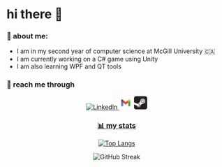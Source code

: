 # hi there 👋

### 👀 about me:

- I am in my second year of computer science at McGill University 🇨🇦
- I am currently working on a C# game using Unity
- I am also learning WPF and QT tools

### :handshake: reach me through
<center>
   <div id="badges", align="center">
    <a href="https://www.linkedin.com/in/chen-felicia/">
      <img src="https://img.shields.io/badge/LinkedIn-blue?style=for-the-badge&logo=linkedin&logoColor=white" alt="LinkedIn"/>
    </a>
    <a href="mailto:felicia.qf.chen@gmail.com"><img src="https://github.com/edent/SuperTinyIcons/blob/master/images/svg/gmail.svg" alt="Gmail" width="30" ></a>
    <a href="https://steamcommunity.com/id/feluwu/"><img src="https://github.com/edent/SuperTinyIcons/blob/master/images/svg/steam.svg" alt="Steam" width="30"</a>
  </div>

### 📊 my stats

[![Top Langs](https://github-readme-stats.vercel.app/api/top-langs/?username=fei-felicia-chen&layout=compact&hide=Shell,Euphoria&theme=omni&langs_count=10)](https://github.com/fei-felicia-chen/github-readme-stats)


![GitHub Streak](https://github-readme-streak-stats.herokuapp.com/?user=fei-felicia-chen&theme=omni&count_private=true&bg_color=0d1116&title_color=ce09ec)
